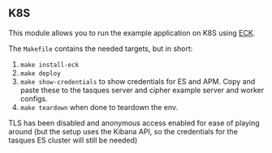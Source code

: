## K8S

This module allows you to run the example application on K8S using [ECK](https://www.elastic.co/guide/en/cloud-on-k8s/current/index.html).

The `Makefile` contains the needed targets, but in short:

1. `make install-eck`
2. `make deploy`
3. `make show-credentials` to show credentials for ES and APM. Copy and paste these to the tasques server and cipher 
   example server and worker configs. 
4. `make teardown` when done to teardown the env.

TLS has been disabled and anonymous access enabled for ease of playing around (but the setup uses the Kibana API, so
the credentials for the tasques ES cluster will still be needed)